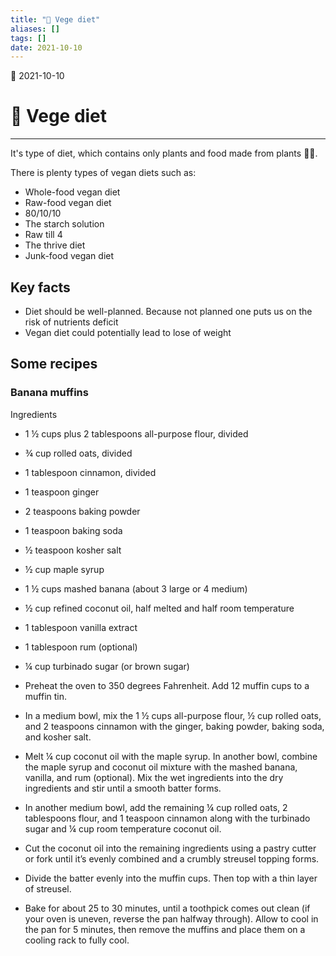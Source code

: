 ```yaml
---
title: "🥦 Vege diet"
aliases: []
tags: []
date: 2021-10-10
---
```

🌱 2021-10-10
# 🥦 Vege diet
___
It's type of diet, which contains only plants and food made from plants 🥭🥔.

There is plenty types of vegan diets such as:
* Whole-food vegan diet
* Raw-food vegan diet
* 80/10/10
* The starch solution
* Raw till 4
* The thrive diet
* Junk-food vegan diet

## Key facts
* Diet should be well-planned. Because not planned one puts us on the risk of nutrients deficit
* Vegan diet could potentially lead to lose of weight

## Some recipes
### Banana muffins

Ingredients

* 1 ½ cups plus 2 tablespoons all-purpose flour, divided
*  ¾ cup rolled oats, divided
* 1 tablespoon cinnamon, divided
* 1 teaspoon ginger
* 2 teaspoons baking powder
* 1 teaspoon baking soda
* ½ teaspoon kosher salt
* ½ cup maple syrup
* 1 ½ cups mashed banana (about 3 large or 4 medium)
* ½ cup refined coconut oil, half melted and half room temperature
* 1 tablespoon vanilla extract
* 1 tablespoon rum (optional)
* ¼ cup turbinado sugar (or brown sugar)



* Preheat the oven to 350 degrees Fahrenheit. Add 12 muffin cups to a muffin tin.
* In a medium bowl, mix the 1 ½ cups all-purpose flour, ½ cup rolled oats, and 2 teaspoons cinnamon with the ginger, baking powder, baking soda, and kosher salt.
* Melt ¼ cup coconut oil with the maple syrup. In another bowl, combine the maple syrup and coconut oil mixture with the mashed banana, vanilla, and rum (optional). Mix the wet ingredients into the dry ingredients and stir until a smooth batter forms.
* In another medium bowl, add the remaining ¼ cup rolled oats, 2 tablespoons flour, and 1 teaspoon cinnamon along with the turbinado sugar and ¼ cup room temperature coconut oil.
* Cut the coconut oil into the remaining ingredients using a pastry cutter or fork until it’s evenly combined and a crumbly streusel topping forms.
* Divide the batter evenly into the muffin cups. Then top with a thin layer of streusel.
* Bake for about 25 to 30 minutes, until a toothpick comes out clean (if your oven is uneven, reverse the pan halfway through). Allow to cool in the pan for 5 minutes, then remove the muffins and place them on a cooling rack to fully cool.

